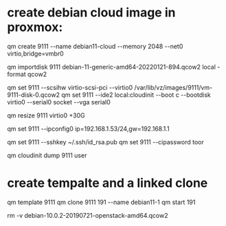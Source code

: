 # create debian cloud image in proxmox:


qm create 9111 --name debian11-cloud --memory 2048 --net0 virtio,bridge=vmbr0

qm importdisk 9111 debian-11-generic-amd64-20220121-894.qcow2 local -format qcow2

qm set 9111 --scsihw virtio-scsi-pci --virtio0 /var/lib/vz/images/9111/vm-9111-disk-0.qcow2
qm set 9111 --ide2 local:cloudinit --boot c --bootdisk virtio0 --serial0 socket --vga serial0

qm resize 9111 virtio0 +30G

qm set 9111 --ipconfig0 ip=192.168.1.53/24,gw=192.168.1.1

qm set 9111 --sshkey ~/.ssh/id_rsa.pub
qm set 9111 --cipassword toor

qm cloudinit dump 9111 user

# create tempalte and a linked clone
qm template 9111
qm clone 9111 191 --name debian11-1
qm start 191

rm -v debian-10.0.2-20190721-openstack-amd64.qcow2
